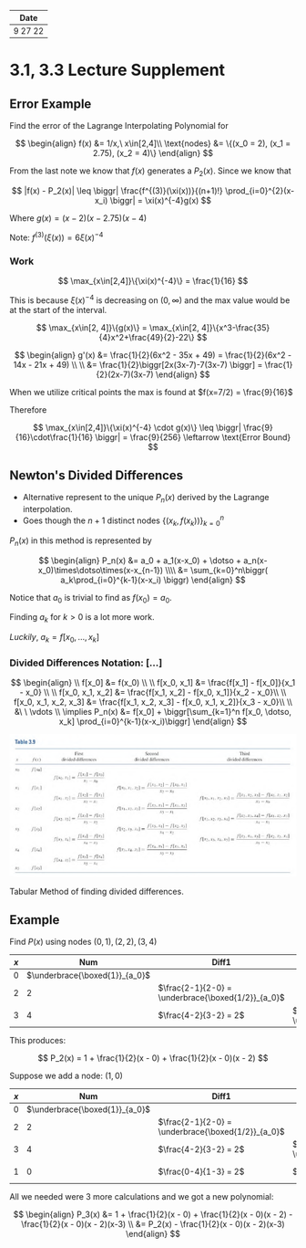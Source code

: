| Date    |
| ------- |
| 9 27 22 |

# 3.1, 3.3 Lecture Supplement
## Error Example
Find the error of the Lagrange Interpolating Polynomial for

$$
\begin{align}
	f(x) &= 1/x,\ x\in[2,4]\\
	\text{nodes} &= \{(x_0 = 2), (x_1 = 2.75), (x_2 = 4)\}
\end{align}
$$

From the last note we know that $f(x)$ generates a $P_2(x)$. Since we know that

$$
|f(x) - P_2(x)| \leq \biggr| \frac{f^{(3)}(\xi(x))}{(n+1)!} \prod_{i=0}^{2}(x-x_i) \biggr| = \xi(x)^{-4}g(x) 
$$

Where $g(x) = (x-2)(x-2.75)(x-4)$

Note: $f^{(3)}(\xi(x)) = 6\xi(x)^{-4}$

### Work

$$
\max_{x\in[2,4]}\{\xi(x)^{-4}\} = \frac{1}{16}
$$

This is because $\xi(x)^{-4}$ is decreasing on $(0, \infty)$ and the max value would be at the start of the interval.

$$
\max_{x\in[2, 4]}\{g(x)\} = \max_{x\in[2, 4]}\{x^3-\frac{35}{4}x^2+\frac{49}{2}-22\}
$$

$$
\begin{align}
g'(x) &= \frac{1}{2}(6x^2 - 35x + 49) = \frac{1}{2}(6x^2 - 14x - 21x + 49) \\ \\
&= \frac{1}{2}\biggr[2x(3x-7)-7(3x-7) \biggr] = \frac{1}{2}(2x-7)(3x-7)
\end{align}
$$

When we utilize critical points the max is found at $f(x=7/2) = \frac{9}{16}$

Therefore

$$
\max_{x\in[2,4]}\{\xi(x)^{-4} \cdot g(x)\} \leq \biggr| \frac{9}{16}\cdot\frac{1}{16} \biggr| = \frac{9}{256} \leftarrow \text{Error Bound}
$$

## Newton's Divided Differences
+ Alternative represent to the unique $P_n(x)$ derived by the Lagrange interpolation. 
+ Goes though the $n+1$ distinct nodes $\{\biggr(x_k, f(x_k)\biggr)\}_{k=0}^{n}$

$P_n(x)$ in this method is represented by

$$
\begin{align}
P_n(x) &= a_0 + a_1(x-x_0) + \dotso + a_n(x-x_0)\times\dotso\times(x-x_{n-1}) \\\\
&= \sum_{k=0}^n\biggr( a_k\prod_{i=0}^{k-1}(x-x_i) \biggr)
\end{align}
$$

Notice that $a_0$ is trivial to find as $f(x_0) = a_0$.

Finding $a_k$ for $k\gt0$ is a lot more work. 

*Luckily*, $a_k = f[x_0, \dotso, x_k]$

### Divided Differences Notation: $[\dotso]$
$$
\begin{align}
\\
f[x_0] &= f(x_0) \\ \\
f[x_0, x_1] &= \frac{f[x_1] - f[x_0]}{x_1 - x_0} \\ \\ 
f[x_0, x_1, x_2] &= \frac{f[x_1, x_2] - f[x_0, x_1]}{x_2 - x_0}\\ \\
f[x_0, x_1, x_2, x_3] &= \frac{f[x_1, x_2, x_3] - f[x_0, x_1, x_2]}{x_3 - x_0}\\ \\
&\ \ \vdots \\
\implies P_n(x) &= f[x_0] + \biggr[\sum_{k=1}^n f[x_0, \dotso, x_k] \prod_{i=0}^{k-1}(x-x_i)\biggr]
\end{align}
$$

![div_diff](../img/div_diff.png)

Tabular Method of finding divided differences.

## Example
Find $P(x)$ using nodes $(0, 1), (2, 2), (3, 4)$

| $x$ | Num                            | Diff1                                              | Diff2                                                        |
| --- | ------------------------------ | -------------------------------------------------- | ------------------------------------------------------------ |
| 0   | $\underbrace{\boxed{1}}_{a_0}$ |                                                    |                                                              | 
| 2   | 2                              | $\frac{2-1}{2-0} = \underbrace{\boxed{1/2}}_{a_0}$ |                                                              |
| 3   | 4                              | $\frac{4-2}{3-2} = 2$                              | $\frac{2-\frac{1}{2}}{3-0} = \underbrace{\boxed{1/2}}_{a_2}$ |

This produces:

$$
P_2(x) = 1 + \frac{1}{2}(x - 0) + \frac{1}{2}(x - 0)(x - 2)
$$

Suppose we add a node: $(1, 0)$

| $x$ | Num                            | Diff1                                              | Diff2                                                        | Diff3                                                                     |
| --- | ------------------------------ | -------------------------------------------------- | ------------------------------------------------------------ | ------------------------------------------------------------------------- |
| 0   | $\underbrace{\boxed{1}}_{a_0}$ |                                                    |                                                              |                                                                           |
| 2   | 2                              | $\frac{2-1}{2-0} = \underbrace{\boxed{1/2}}_{a_0}$ |                                                              |                                                                           |
| 3   | 4                              | $\frac{4-2}{3-2} = 2$                              | $\frac{2-\frac{1}{2}}{3-0} = \underbrace{\boxed{1/2}}_{a_2}$ |                                                                           |
| 1   | 0                              | $\frac{0-4}{1-3} = 2$                              | $\frac{2-2}{1-2}=0$                                          | $\frac{{0-\frac{1}{2}}}{1-0} = \underbrace{\boxed{-1/2}}_{a_3}$ | 

All we needed were 3 more calculations and we got a new polynomial:

$$
\begin{align}
	P_3(x) &= 1 + \frac{1}{2}(x - 0) + \frac{1}{2}(x - 0)(x - 2) - \frac{1}{2}(x - 0)(x - 2)(x-3) \\
	&= P_2(x) - \frac{1}{2}(x - 0)(x - 2)(x-3)
\end{align}
$$
